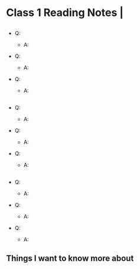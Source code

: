 # Class 1 Reading Notes | 

## []()

- Q:

  - A:

- Q:

  - A:

- Q:

  - A:

## []()

- Q:

  - A:

- Q:

  - A:

- Q:

  - A:

## []()

- Q:

  - A:

- Q:

  - A:

- Q:

  - A:
    
## Things I want to know more about

